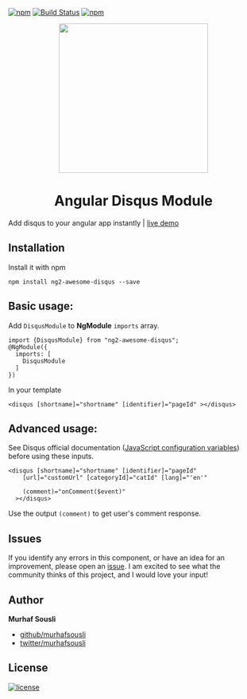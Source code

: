 [![npm](https://img.shields.io/npm/v/ng2-awesome-disqus.svg?maxAge=2592000?style=plastic)](https://github.com/MurhafSousli/ng2-disqus) [![Build Status](https://travis-ci.org/MurhafSousli/ng2-disqus.svg?branch=master)](https://travis-ci.org/MurhafSousli/ng2-disqus) [![npm](https://img.shields.io/npm/dt/ng2-awesome-disqus.svg?maxAge=2592000?style=plastic)](https://www.npmjs.com/package/ng2-awesome-disqus)

<p align="center">
  <img height="300px" width="300px" style="text-align: center;" src="https://cdn.rawgit.com/MurhafSousli/ng2-disqus/master/assets/logo.svg">
  <h1 align="center">Angular Disqus Module</h1>
</p>

Add disqus to your angular app instantly | [live demo](https://murhafsousli.github.io/ng2-disqus/)

## Installation

Install it with npm

`npm install ng2-awesome-disqus --save`

## Basic usage:

Add `DisqusModule` to **NgModule** `imports` array.

```
import {DisqusModule} from "ng2-awesome-disqus";
@NgModule({
  imports: [
    DisqusModule
  ]
})
```
In your template

```
<disqus [shortname]="shortname" [identifier]="pageId" ></disqus>
```

## Advanced usage:

See Disqus official documentation ([JavaScript configuration variables](https://help.disqus.com/customer/portal/articles/472098-javascript-configuration-variables)) before using these inputs.

```
<disqus [shortname]="shortname" [identifier]="pageId" 
    [url]="customUrl" [categoryId]="catId" [lang]="'en'"
      
    (comment)="onComment($event)"
  ></disqus>
```

Use the output `(comment)` to get user's comment response.

## Issues


If you identify any errors in this component, or have an idea for an improvement, please open an [issue](https://github.com/MurhafSousli/ng2-awesome-disqus/issues). I am excited to see what the community thinks of this project, and I would love your input!

## Author

 **Murhaf Sousli**

 - [github/murhafsousli](https://github.com/MurhafSousli)
 - [twitter/murhafsousli](https://twitter.com/MurhafSousli)

## License

[![license](https://img.shields.io/github/license/mashape/apistatus.svg?maxAge=2592000)](/LICENSE)